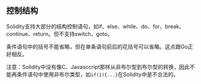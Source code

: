 ## 控制结构

Solidity支持大部分的结构控制语句，如if、else、while、do、for、break、continue、return。但不支持switch、goto。

条件语句中的括号不能省略，但在单条语句前后的花括号可以省略。这点跟Go正好相反。

注意：Solidity中没有像C、Javasccript那样从非布尔型到布尔型的转换，因此不能再条件语句中使用非布尔类型，如`if(1){...}`在Solidity中是不合法的。